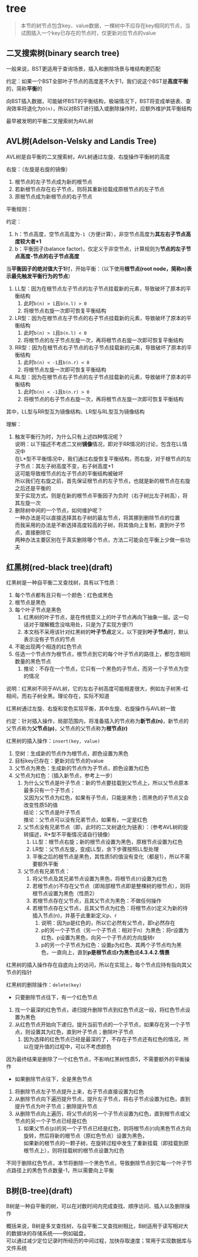 # tree

> 本节的树节点包含key、value数据，一棵树中不应存在key相同的节点，当试图插入一个key已存在的节点时，仅更新对应节点的value

## 二叉搜索树(binary search tree)

一般来说，BST更适用于查询场景，插入和删除场景与堆结构更匹配

约定：如果一个BST全部叶子节点的高度差不大于1，我们说这个BST是**高度平衡**的，简称**平衡**的

向BST插入数据，可能破坏BST的平衡结构，极端情况下，BST将变成单链表、查询效率将退化为`O(n)`，所以对BST进行插入或删除操作时，应额外维护其平衡结构

最早被发明的平衡二叉搜索树为AVL树

## AVL树(Adelson-Velsky and Landis Tree)

AVL树是自平衡的二叉搜索树，AVL树通过左旋、右旋操作平衡树的高度

右旋：（左旋是右旋的镜像）

1. 根节点的左子节点成为新的根节点
2. 若新根节点存在右子节点，则将其重新挂载成原根节点的左子节点
3. 原根节点成为新根节点的右子节点

平衡规则：

约定：

1. h：节点高度，空节点高度为`-1`（方便计算），非空节点高度为**其左右子节点高度较大者+1**
2. b：平衡因子(balance factor)，仅定义于非空节点，计算规则为**节点的左子节点高度-节点的右子节点高度**

当**平衡因子的绝对值大于1**时，开始平衡：（以下使用**根节点(root node，简称n)**表示**最先触发平衡行为的节点**）

1. LL型：因为在根节点左子节点的左子节点挂载新的元素，导致破坏了原本的平衡结构
    1. 此时`b(n) > 1`且`b(n.l) > 0`
    2. 将根节点右旋一次即可恢复平衡结构
2. LR型：因为在根节点左子节点的右子节点挂载新的元素，导致破坏了原本的平衡结构
    1. 此时`b(n) > 1`且`b(n.l) < 0`
    2. 将根节点的左子节点左旋一次，再将根节点右旋一次即可恢复平衡结构
3. RR型：因为在根节点右子节点的右子节点挂载新的元素，导致破坏了原本的平衡结构
    1. 此时`b(n) < -1`且`b(n.r) < 0`
    2. 将根节点左旋一次即可恢复平衡结构
4. RL型：因为在根节点右子节点的左子节点挂载新的元素，导致破坏了原本的平衡结构
    1. 此时`b(n) < -1`且`b(n.r) > 0`
    2. 将根节点的右子节点右旋一次，再将根节点左旋一次即可恢复平衡结构

其中，LL型与RR型互为镜像结构、LR型与RL型互为镜像结构

理解：

1. 触发平衡行为时，为什么只有上述四种情况呢？  
   说明：以下描述不考虑二叉树**镜像**情况，即对于RR情况的讨论，包含在LL情况中  
   在L*型不平衡情况中，我们通过右旋恢复平衡结构，而右旋，对于根节点的左子节点：其左子树高度不变，右子树高度+1  
   这可能导致根节点的左子节点的平衡结构被破坏  
   所以我们在右旋之前，首先保证根节点的左子节点，也就是新的根节点在右旋之后还是平衡的  
   至于实现方式，则是在新的根节点平衡因子为负时（右子树比左子树高），将其左旋一次
2. 删除树中间的一个节点，如何维护呢？  
   一种办法是可以直接选择其右子树的最左节点，将其挪到删除节点的位置  
   而我采用的办法是不断选择高度较高的子树，将其值向上复制，直到叶子节点，直接删除它  
   两种办法主要区别在于真实删除哪个节点，方法二可能会在平衡上少做一些功夫

## 红黑树(red-black tree)(draft)

红黑树是一种自平衡二叉查找树，具有以下性质：

1. 每个节点都有且只有一个颜色：红色或黑色
2. 根节点是黑色
3. 每个叶子节点是黑色
    1. 红黑树的叶子节点，是在传统意义上的叶子节点再向下抽象一层。这一句话对于理解概念没啥用处，只是为了实现方便(?)
    2. 本文档不采用该针对红黑树的**叶子节点**定义，以下提到**叶子节点**时，默认表示没有子节点的节点
4. 不能出现两个相连的红色节点
5. 任选一个节点作为根节点，根节点到它的每个叶子节点的路径上，都包含相同数量的黑色节点
    1. 推论：不存在一个节点，它只有一个黑色的子节点，而另一个子节点为空的情况

说明：红黑树不同于AVL树，它的左右子树高度可能相差很大，例如左子树黑-红相间，而右子树全黑。理论存在，实际不知道

红黑树通过左旋、右旋和变色实现平衡，其中左旋、右旋操作与AVL树一致

约定：针对插入操作，局部范围内，将准备插入的节点称为**新节点(n)**，新节点的父节点称为**父节点(p)**，父节点的父节点称为**根节点(r)**

红黑树的插入操作：`insert(key, value)`

1. 空树：生成新的节点作为根节点，颜色设置为黑色
2. 目标key已存在：更新对应节点的value
3. 父节点为黑色：生成新的节点作为子节点，颜色设置为红色
4. 父节点为红色：（插入新节点，参考上一步）
    1. 为什么父节点是叶子节点：新的节点要挂载到父节点上，所以父节点原本最多只有一个子节点；  
       又因为父节点为红色，如果有子节点，只能是黑色；而黑色的子节点又会改变性质5的值  
       结论：父节点是叶子节点  
       推论：父节点可以没有兄弟节点，如果有，一定是红色
    2. 父节点没有兄弟节点（即，此时的二叉树退化为链表）：（参考AVL树的旋转描述，R*型不平衡情况请自行镜像）
        1. LL型：根节点右旋；新的根节点设置为黑色，原根节点设置为红色
        2. LR型：父节点左旋，变成LL型，余下步骤按照LL型处理
        3. 平衡之后的根节点是黑色，其性质5的值没有变化（都是1），所以不需要额外平衡
    3. 父节点有兄弟节点：
       1. 将父节点及其兄弟节点设置为黑色，将根节点(r)设置为红色
       2. 若根节点(r)不存在父节点（即局部根节点即是整棵树的根节点），则将根节点设置为黑色（性质2）
       3. 若根节点存在父节点，且其父节点为黑色：不做任何操作
       4. 若根节点存在父节点，且其父节点为红色：将根节点(r)定义为新的待插入节点(n)，并基于此重新定义p、r
           1. 说明：因为p是红色的，所以它必然有父节点，即r必然存在
           2. p的另一个子节点（另一个子节点：相对于n）为黑色：将r设置为红色、p设置为黑色，向另一个子节点的方向旋转r
           3. p的另一个子节点为红色：设置p为红色、其两个子节点均为黑色，一直向上，直到**p是根节点**或**r为黑色**或**4.3.4.2.情景**

红黑树的插入操作存在自底向上的访问，所以在实现上，每个节点应持有指向其父节点的指针

红黑树的删除操作：`delete(key)`

- 只要删除节点往下，有一个红色节点

1. 找一个最深的红色节点，递归提升删除节点到红色节点这一段，将红色节点设置为黑色
2. 从红色节点开始向下递归，提升当前节点的一个子节点，如果存在另一个子节点，则设置其为红色，直到叶子节点；删除叶子节点
    1. 因为选择的红色节点已经是最深的了，不存在子节点还有红色的情况，所以在提升值的过程中，可以不考虑颜色

因为最终结果是删除了一个红色节点，不影响红黑树性质5，不需要额外的平衡操作

- 如果删除节点往下，全是黑色节点

1. 将删除节点左子节点提升上来，右子节点直接设置为红色
2. 从删除节点向下遍历提升节点，提升左子节点，将右子节点设置为红色，直到提升节点为叶子节点；删除提升节点
3. 从删除节点向上遍历，将父节点的另一个子节点设置为红色，直到根节点或父节点的另一个子节点已经是红色
    1. 如果父节点(p)的另一个子节点已经是红色，则将根节点(r)向黑色节点方向旋转，然后将新的根节点（原红色节点）设置为黑色，  
       如果新的根节点的一颗子树，在旋转过程中发生了重新挂载（即挂载到原根节点上），则将挂载树的根节点设置为红色

不同于删除红色节点，本节将删除一个黑色节点，导致删除节点到它每一个叶子节点路径上的黑色节点数量-1，所以需要向上平衡

## B树(B-tree)(draft)

B树是一种自平衡的树，可以在对数时间内完成查找、顺序访问、插入以及删除操作

概括来说，B树是多叉查找树，与自平衡二叉查找树相比，B树适用于读写相对大的数据块的存储系统——例如磁盘，  
可以通过减少定位记录时所经历的中间过程，加快存取速度；常用于实现数据库与文件系统
